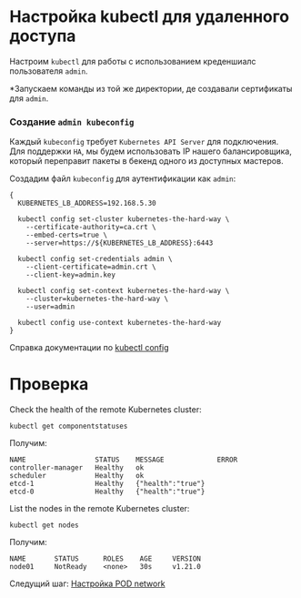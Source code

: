 # Настройка kubectl для удаленного доступа

Настроим `kubectl` для работы с использованием креденшиалс пользователя `admin`.

*Запускаем команды из той же директории, де создавали сертификаты для `admin`.

### Создание `admin kubeconfig`

Каждый `kubeconfig` требует `Kubernetes API Server` для подключения. Для поддержки `HA`, мы будем использовать IP нашего балансировщика, который переправит пакеты в бекенд одного из доступных мастеров.

Создадим файл `kubeconfig` для аутентификации как `admin`:

```
{
  KUBERNETES_LB_ADDRESS=192.168.5.30

  kubectl config set-cluster kubernetes-the-hard-way \
    --certificate-authority=ca.crt \
    --embed-certs=true \
    --server=https://${KUBERNETES_LB_ADDRESS}:6443

  kubectl config set-credentials admin \
    --client-certificate=admin.crt \
    --client-key=admin.key

  kubectl config set-context kubernetes-the-hard-way \
    --cluster=kubernetes-the-hard-way \
    --user=admin

  kubectl config use-context kubernetes-the-hard-way
}
```

Справка документации по [kubectl config](https://kubernetes.io/docs/tasks/access-application-cluster/configure-access-multiple-clusters/)

# Проверка

Check the health of the remote Kubernetes cluster:

```
kubectl get componentstatuses
```

Получим:

```
NAME                 STATUS    MESSAGE             ERROR
controller-manager   Healthy   ok
scheduler            Healthy   ok
etcd-1               Healthy   {"health":"true"}
etcd-0               Healthy   {"health":"true"}
```

List the nodes in the remote Kubernetes cluster:

```
kubectl get nodes
```

Получим:

```
NAME       STATUS      ROLES    AGE     VERSION
node01     NotReady    <none>   30s     v1.21.0
```

Следущий шаг: [Настройка POD network](10.md)
